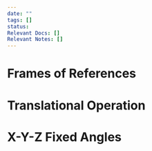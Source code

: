 ```yaml
---
date: ""
tags: []
status: 
Relevant Docs: []
Relevant Notes: []
---
```



# Frames of References


# Translational Operation


# X-Y-Z Fixed Angles

